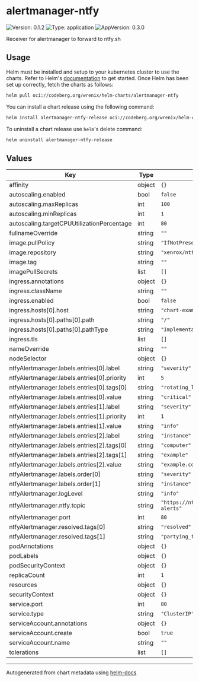 # alertmanager-ntfy

![Version: 0.1.2](https://img.shields.io/badge/Version-0.1.2-informational?style=flat-square) ![Type: application](https://img.shields.io/badge/Type-application-informational?style=flat-square) ![AppVersion: 0.3.0](https://img.shields.io/badge/AppVersion-0.3.0-informational?style=flat-square)

Receiver for alertmanager to forward to ntfy.sh

## Usage

Helm must be installed and setup to your kubernetes cluster to use the charts.
Refer to Helm's [documentation](https://helm.sh/docs) to get started.
Once Helm has been set up correctly, fetch the charts as follows:

```bash
helm pull oci://codeberg.org/wrenix/helm-charts/alertmanager-ntfy
```

You can install a chart release using the following command:

```bash
helm install alertmanager-ntfy-release oci://codeberg.org/wrenix/helm-charts/alertmanager-ntfy --values values.yaml
```

To uninstall a chart release use `helm`'s delete command:

```bash
helm uninstall alertmanager-ntfy-release
```

## Values

| Key | Type | Default | Description |
|-----|------|---------|-------------|
| affinity | object | `{}` |  |
| autoscaling.enabled | bool | `false` |  |
| autoscaling.maxReplicas | int | `100` |  |
| autoscaling.minReplicas | int | `1` |  |
| autoscaling.targetCPUUtilizationPercentage | int | `80` |  |
| fullnameOverride | string | `""` |  |
| image.pullPolicy | string | `"IfNotPresent"` |  |
| image.repository | string | `"xenrox/ntfy-alertmanager"` |  |
| image.tag | string | `""` |  |
| imagePullSecrets | list | `[]` |  |
| ingress.annotations | object | `{}` |  |
| ingress.className | string | `""` |  |
| ingress.enabled | bool | `false` |  |
| ingress.hosts[0].host | string | `"chart-example.local"` |  |
| ingress.hosts[0].paths[0].path | string | `"/"` |  |
| ingress.hosts[0].paths[0].pathType | string | `"ImplementationSpecific"` |  |
| ingress.tls | list | `[]` |  |
| nameOverride | string | `""` |  |
| nodeSelector | object | `{}` |  |
| ntfyAlertmanager.labels.entries[0].label | string | `"severity"` |  |
| ntfyAlertmanager.labels.entries[0].priority | int | `5` |  |
| ntfyAlertmanager.labels.entries[0].tags[0] | string | `"rotating_light"` |  |
| ntfyAlertmanager.labels.entries[0].value | string | `"critical"` |  |
| ntfyAlertmanager.labels.entries[1].label | string | `"severity"` |  |
| ntfyAlertmanager.labels.entries[1].priority | int | `1` |  |
| ntfyAlertmanager.labels.entries[1].value | string | `"info"` |  |
| ntfyAlertmanager.labels.entries[2].label | string | `"instance"` |  |
| ntfyAlertmanager.labels.entries[2].tags[0] | string | `"computer"` |  |
| ntfyAlertmanager.labels.entries[2].tags[1] | string | `"example"` |  |
| ntfyAlertmanager.labels.entries[2].value | string | `"example.com"` |  |
| ntfyAlertmanager.labels.order[0] | string | `"severity"` |  |
| ntfyAlertmanager.labels.order[1] | string | `"instance"` |  |
| ntfyAlertmanager.logLevel | string | `"info"` |  |
| ntfyAlertmanager.ntfy.topic | string | `"https://ntfy.sh/alertmanager-alerts"` |  |
| ntfyAlertmanager.port | int | `80` |  |
| ntfyAlertmanager.resolved.tags[0] | string | `"resolved"` |  |
| ntfyAlertmanager.resolved.tags[1] | string | `"partying_face"` |  |
| podAnnotations | object | `{}` |  |
| podLabels | object | `{}` |  |
| podSecurityContext | object | `{}` |  |
| replicaCount | int | `1` |  |
| resources | object | `{}` |  |
| securityContext | object | `{}` |  |
| service.port | int | `80` |  |
| service.type | string | `"ClusterIP"` |  |
| serviceAccount.annotations | object | `{}` |  |
| serviceAccount.create | bool | `true` |  |
| serviceAccount.name | string | `""` |  |
| tolerations | list | `[]` |  |

----------------------------------------------
Autogenerated from chart metadata using [helm-docs](https://github.com/norwoodj/helm-docs)
